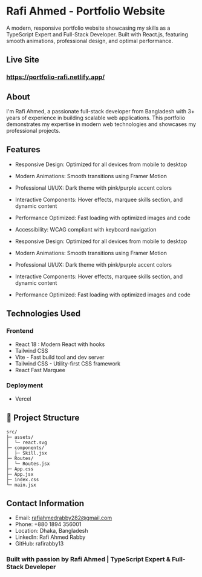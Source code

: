 
#  Rafi Ahmed - Portfolio Website




A modern, responsive portfolio website showcasing my skills as a TypeScript Expert and Full-Stack Developer. Built with React.js, featuring smooth animations, professional design, and optimal performance.
##  Live Site
### https://portfolio-rafi.netlify.app/
## About

I'm Rafi Ahmed, a passionate full-stack developer from Bangladesh with 3+ years of experience in building scalable web applications. This portfolio demonstrates my expertise in modern web technologies and showcases my professional projects.
## Features

- Responsive Design: Optimized for all devices from mobile to desktop
- Modern Animations: Smooth transitions using Framer Motion
- Professional UI/UX: Dark theme with pink/purple accent colors
- Interactive Components: Hover effects, marquee skills section, and dynamic content
- Performance Optimized: Fast loading with optimized images and code

- Accessibility: WCAG compliant with keyboard navigation 
- Responsive Design: Optimized for all devices from mobile to desktop
- Modern Animations: Smooth transitions using Framer Motion
- Professional UI/UX: Dark theme with pink/purple accent colors
- Interactive Components: Hover effects, marquee skills section, and dynamic content
- Performance Optimized: Fast loading with optimized images and code

## Technologies Used


### Frontend

*  React 18 : Modern React with hooks
*  Tailwind CSS
*  Vite - Fast build tool and dev server
*  Tailwind CSS - Utility-first CSS framework
*  React Fast Marquee

### Deployment



*  Vercel
## 📁 Project Structure


```
src/
├─ assets/
│  └─ react.svg
├─ components/
│  ├─ Skill.jsx
├─ Routes/
│  └─ Routes.jsx
├─ App.css
├─ App.jsx
├─ index.css
└─ main.jsx

```

## Contact Information
- Email: rafiahmedrabby282@gmail.com
- Phone: +880 1894 356001
- Location: Dhaka, Bangladesh
- LinkedIn: Rafi Ahmed Rabby
- GitHub: rafirabby13
### Built with passion by Rafi Ahmed | TypeScript Expert & Full-Stack Developer



